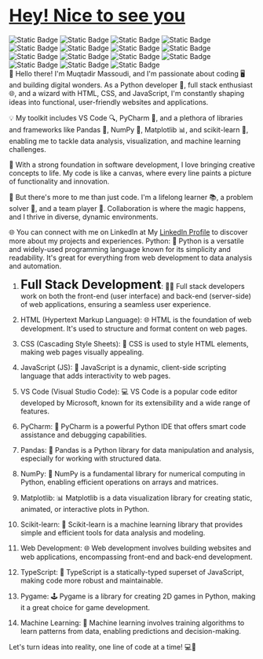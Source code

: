 <h1><span style="font-size: 36px;"><a href='https://github.com/MadihaMassoudi'>Hey! Nice to see you</a></span></h1>
<div><img alt="Static Badge" src="https://img.shields.io/badge/🌐%20JavaScript-blue"> <img alt="Static Badge" src="https://img.shields.io/badge/💅%20CSS-pink"> <img alt="Static Badge" src="https://img.shields.io/badge/📄%20HTML-orange"> <img alt="Static Badge" src="https://img.shields.io/badge/🦕%20TypeJS-violet"> <img alt="Static Badge" src="https://img.shields.io/badge/🐍%20Python-purple"> <img alt="Static Badge" src="https://img.shields.io/badge/🧮%20Numpy-grey"> <img alt="Static Badge" src="https://img.shields.io/badge/📈%20Matplotlib-violet"> <img alt="Static Badge" src="https://img.shields.io/badge/🕹️%20PyGame-darkblue"> <img alt="Static Badge" src="https://img.shields.io/badge/💻%20VS%20Code-black"> <img alt="Static Badge" src="https://img.shields.io/badge/🧙%20PyCharm-darkpurple"> <img alt="Static Badge" src="https://img.shields.io/badge/💼%20Freelancer-lightblue"> <img alt="Static Badge" src="https://img.shields.io/badge/📚%20Scikit%20learn-red"> <img alt="Static Badge" src="https://img.shields.io/badge/➖%20Linear%20Regression-darkgreen"> <img alt="Static Badge" src="https://img.shields.io/badge/🔄%20Logistic%20Regression-lightgreen"> <img alt="Static Badge" src="https://img.shields.io/badge/🤖%20Machine%20Learning-darkred"></div>
👋 Hello there! I'm Muqtadir Massoudi, and I'm passionate about coding 🖥️ and building digital wonders. As a Python developer 🐍, full stack enthusiast 🌐, and a wizard with HTML, CSS, and JavaScript, I'm constantly shaping ideas into functional, user-friendly websites and applications.

💡 My toolkit includes VS Code 🔍, PyCharm 🐍, and a plethora of libraries and frameworks like Pandas 🐼, NumPy 🔢, Matplotlib 📊, and scikit-learn 🧠, enabling me to tackle data analysis, visualization, and machine learning challenges.

🚀 With a strong foundation in software development, I love bringing creative concepts to life. My code is like a canvas, where every line paints a picture of functionality and innovation.

🌟 But there's more to me than just code. I'm a lifelong learner 📚, a problem solver 🧩, and a team player 🤝. Collaboration is where the magic happens, and I thrive in diverse, dynamic environments.

🌐 You can connect with me on LinkedIn at My <a href='https://www.linkedin.com/in/muqtadir-massoudi-a29195226/'>LinkedIn Profile</a> to discover more about my projects and experiences.
Python: 🐍 Python is a versatile and widely-used programming language known for its simplicity and readability. It's great for everything from web development to data analysis and automation.

1) <span style="font-size: 25px;"><b>Full Stack Development</b></span>: 👨‍💻 Full stack developers work on both the front-end (user interface) and back-end (server-side) of web applications, ensuring a seamless user experience.

2) HTML (Hypertext Markup Language): 🌐 HTML is the foundation of web development. It's used to structure and format content on web pages.

3) CSS (Cascading Style Sheets): 🎨 CSS is used to style HTML elements, making web pages visually appealing.

4) JavaScript (JS): 🚀 JavaScript is a dynamic, client-side scripting language that adds interactivity to web pages.

5) VS Code (Visual Studio Code): 💻 VS Code is a popular code editor developed by Microsoft, known for its extensibility and a wide range of features.

6) PyCharm: 🐍 PyCharm is a powerful Python IDE that offers smart code assistance and debugging capabilities.

7) Pandas: 🐼 Pandas is a Python library for data manipulation and analysis, especially for working with structured data.

8) NumPy: 🔢 NumPy is a fundamental library for numerical computing in Python, enabling efficient operations on arrays and matrices.

9) Matplotlib: 📊 Matplotlib is a data visualization library for creating static, animated, or interactive plots in Python.

10) Scikit-learn: 🤖 Scikit-learn is a machine learning library that provides simple and efficient tools for data analysis and modeling.

11) Web Development: 🌐 Web development involves building websites and web applications, encompassing front-end and back-end development.

12) TypeScript: 🧰 TypeScript is a statically-typed superset of JavaScript, making code more robust and maintainable.

13) Pygame: 🕹️ Pygame is a library for creating 2D games in Python, making it a great choice for game development.

14) Machine Learning: 🤖 Machine learning involves training algorithms to learn patterns from data, enabling predictions and decision-making.

Let's turn ideas into reality, one line of code at a time! 💻🚀
